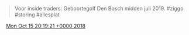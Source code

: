 > Voor inside traders: Geboortegolf Den Bosch midden juli 2019\. \#ziggo \#storing \#allesplat

<img src="../../media/tweet.ico" width="12" /> [Mon Oct 15 20:19:21 +0000 2018](https://twitter.com/DromerDenker/status/1051930549034598403)